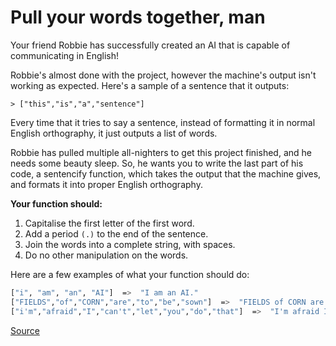 # Pull your words together, man

Your friend Robbie has successfully created an AI that is
capable of communicating in English!

Robbie's almost done with the project, however the machine's
output isn't working as expected. Here's a sample of a sentence
that it outputs:

```text
> ["this","is","a","sentence"]
```

Every time that it tries to say a sentence, instead of formatting
it in normal English orthography, it just outputs a list of words.

Robbie has pulled multiple all-nighters to get this project finished,
and he needs some beauty sleep. So, he wants you to write the last part
of his code, a sentencify function, which takes the output that the
machine gives, and formats it into proper English orthography.

**Your function should:**

1.  Capitalise the first letter of the first word.
2.  Add a period `(.)` to the end of the sentence.
3.  Join the words into a complete string, with spaces.
4.  Do no other manipulation on the words.

Here are a few examples of what your function should do:
<!-- markdownlint-disable MD013 -->
```bash
["i", "am", "an", "AI"]  =>  "I am an AI."
["FIELDS","of","CORN","are","to","be","sown"]  =>  "FIELDS of CORN are to be sown."
["i'm","afraid","I","can't","let","you","do","that"]  =>  "I'm afraid I can't let you do that."
```
<!-- markdownlint-enable MD013 -->
[Source](https://www.codewars.com/kata/59ad7d2e07157af687000070)
